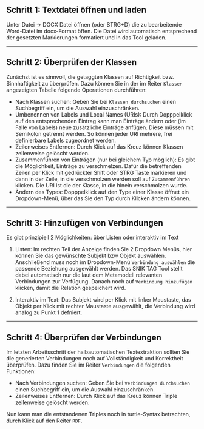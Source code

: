 ## Schritt 1: Textdatei öffnen und laden
Unter Datei -> DOCX Datei öffnen (oder STRG+D) die zu bearbeitende Word-Datei im docx-Format öffen.
Die Datei wird automatisch entsprechend der gesetzten Markierungen formatiert und in das Tool geladen.

---
## Schritt 2: Überprüfen der Klassen
Zunächst ist es sinnvoll, die getaggten Klassen auf Richtigkeit bzw. Sinnhaftigkeit zu überprüfen.
Dazu können Sie in der im Reiter `Klassen` angezeigten Tabelle folgende Operationen durchführen:
* Nach Klassen suchen:
Geben Sie bei `Klassen durchsuchen` einen Suchbegriff ein, um die Auswahl einzuschränken.
* Umbenennen von Labels und Local Names (URIs):
Durch Dopppelklick auf den entsprechenden Eintrag kann man Einträge ändern oder (im Falle von Labels) neue zusätzliche Einträge anfügen. Diese müssen mit Semikolon getrennt werden. So können jeder URI mehrere, frei definierbare Labels zugeordnet werden.
* Zeilenweises Entfernen:
Durch Klick auf das Kreuz können Klassen zeilenweise gelöscht werden.
* Zusammenführen von Einträgen (nur bei gleichem Typ möglich):
Es gibt die Möglichkeit, Einträge zu verschmelzen. Dafür die betreffenden Zeilen per Klick mit gedrückter Shift oder STRG Taste markieren und dann in der Zeile, in die verschmolzen werden soll auf `Zusammenführen` klicken. Die URI ist die der Klasse, in die hinein verschmolzen wurde.
* Ändern des Types:
Dopppelklick auf den Type einer Klasse öffnet ein Dropdown-Menü, über das Sie den Typ durch Klicken ändern können.

---
## Schritt 3: Hinzufügen von Verbindungen
Es gibt prinzipiell 2 Möglichkeiten: über Listen oder interaktiv im Text

1. Listen:
Im rechten Teil der Anzeige finden Sie 2 Dropdown Menüs, hier können Sie das gewünschte Subjekt bzw Objekt auswählen.
Anschließend muss noch im Dropdown-Menü `Verbindung auswählen` die passende Beziehung ausgewählt werden. Das SNIK TAG Tool stellt dabei automatisch nur die laut dem Metamodell relevanten Verbindungen zur Verfügung.
Danach noch auf `Verbindung hinzufügen` klicken, damit die Relation gespeichert wird.

2. Interaktiv im Text:
Das Subjekt wird per Klick mit linker Maustaste, das Objekt per Klick mit rechter Maustaste ausgewählt, die Verbindung wird analog zu Punkt 1 defniert.

---
## Schritt 4: Überprüfen der Verbindungen
Im letzten Arbeitsschritt der halbautomatischen Textextraktion sollten Sie die generierten Verbindungen noch auf Vollständigkeit und Korrektheit überprüfen.
Dazu finden Sie im Reiter `Verbindungen` die folgenden Funktionen:
* Nach Verbindungen suchen:
Geben Sie bei `Verbindungen durchsuchen` einen Suchbegriff ein, um die Auswahl einzuschränken.
* Zeilenweises Entfernen:
Durch Klick auf das Kreuz können Triple zeilenweise gelöscht werden.

Nun kann man die entstandenen Triples noch in turtle-Syntax betrachten, durch Klick auf den Reiter `RDF`.
